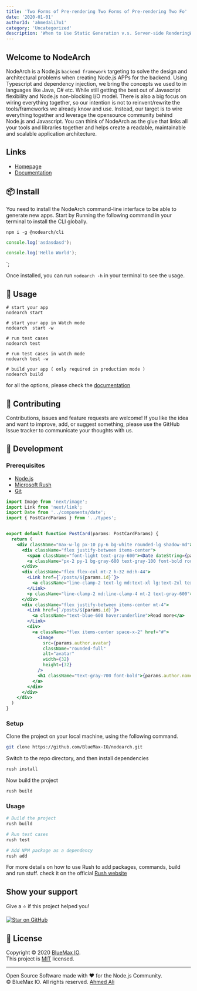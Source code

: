 ```yaml
---
title: 'Two Forms of Pre-rendering Two Forms of Pre-rendering Two Fo'
date: '2020-01-01'
authorId: 'ahmedali7o1'
category: 'Uncategorized'
description: 'When to Use Static Generation v.s. Server-side RenderingWhen to Use Static Generation v.s. Server-side RenderingWhen to Use Static Generation v.s. Server-side RenderingWhen to Use Static Generation v.s. Server-side Rendering Use Static Generatissssss'
---
```


## Welcome to NodeArch

NodeArch is a Node.js `backend framework` targeting to solve the design and architectural problems when creating Node.js APPs for the backend. Using Typescript and dependency injection, we bring the concepts we used to in languages like Java, C# etc. While still getting the best out of Javascript flexibility and Node.js non-blocking I/O model. There is also a big focus on wiring everything together, so our intention is not to reinvent/rewrite the tools/frameworks we already know and use. Instead, our target is to wire everything together and leverage the opensource community behind Node.js and Javascript. You can think of NodeArch as the glue that links all your tools and libraries together and helps create a readable, maintainable and scalable application architecture. 


## Links

* [Homepage](https://nodearch.io)
* [Documentation](https://nodearch.io/docs)

## 📦 Install

You need to install the NodeArch command-line interface to be able to generate new apps. Start by Running the following command in your terminal to install the CLI globally.

```shell
npm i -g @nodearch/cli
```

```javascript
console.log('asdasdasd');
```

```javascript
console.log('Hello World');
```
`;

Once installed, you can run `nodearch -h` in your terminal to see the usage.

## 🚀 Usage

```shell
# start your app
nodearch start

# start your app in Watch mode
nodearch  start -w

# run test cases
nodearch test

# run test cases in watch mode
nodearch test -w

# build your app ( only required in production mode )
nodearch build
```

for all the options, please check the [documentation](https://nodearch.io/docs)

## 🤝 Contributing
Contributions, issues and feature requests are welcome! If you like the idea and want to improve, add, or suggest something, please use the GitHub Issue tracker to communicate your thoughts with us.

## 👷 Development
### Prerequisites
* [Node.js](https://nodejs.org/en/download/)
* [Microsoft Rush](https://rushjs.io/pages/intro/get_started/)
* [Git](https://git-scm.com/book/en/v2/Getting-Started-Installing-Git)

```jsx
import Image from 'next/image';
import Link from 'next/link';
import Date from '../components/date';
import { PostCardParams } from '../types';


export default function PostCard(params: PostCardParams) {
  return (
    <div className="max-w-lg px-10 py-6 bg-white rounded-lg shadow-md">
      <div className="flex justify-between items-center">
        <span className="font-light text-gray-600"><Date dateString={params.date} /></span>
        <a className="px-2 py-1 bg-gray-600 text-gray-100 font-bold rounded hover:bg-gray-500" href="#">{params.category}</a>
      </div>
      <div className="flex flex-col mt-2 h-32 md:h-44">
        <Link href={`/posts/${params.id}`}>
          <a className="line-clamp-2 text-lg md:text-xl lg:text-2xl text-gray-700 font-bold hover:text-gray-600">{params.title}</a>
        </Link>
        <p className="line-clamp-2 md:line-clamp-4 mt-2 text-gray-600">{params.description}</p>
      </div>
      <div className="flex justify-between items-center mt-4">
        <Link href={`/posts/${params.id}`}>
          <a className="text-blue-600 hover:underline">Read more</a>
        </Link>
        <div>
          <a className="flex items-center space-x-2" href="#">
            <Image 
              src={params.author.avatar}
              className="rounded-full"
              alt="avatar"
              width={32}
              height={32}
            />
            <h1 className="text-gray-700 font-bold">{params.author.name}</h1>
          </a>
        </div>
      </div>
    </div>
  )
}
```

### Setup
Clone the project on your local machine, using the following command.
```bash
git clone https://github.com/BlueMax-IO/nodearch.git
```

Switch to the repo directory, and then install dependencies
```bash
rush install
```

Now build the project
```bash
rush build
```

### Usage

```bash
# Build the project
rush build

# Run test cases
rush test

# Add NPM package as a dependency
rush add
```

For more details on how to use Rush to add packages, commands, build and run stuff. check it on the official [Rush website](https://rushjs.io/pages/intro/welcome/)

## Show your support

Give a ⭐️ if this project helped you! 

[![Star on GitHub](https://img.shields.io/github/stars/bluemax-io/nodearch?style=social)](https://github.com/bluemax-io/nodearch/stargazers)

## 📝 License

Copyright © 2020 [BlueMax IO](https://github.com/BlueMax-IO).<br />
This project is [MIT](https://github.com/BlueMax-IO/nodearch/blob/master/LICENSE) licensed.

***

Open Source Software made with ❤️ for the Node.js Community.<br />
© BlueMax IO. All rights reserved. [Ahmed Ali](https://github.com/AhmedAli7O1)